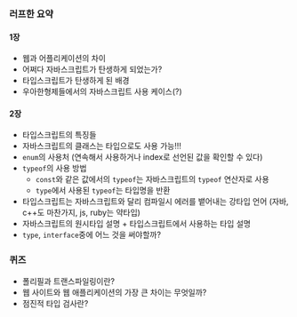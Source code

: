 
### 러프한 요약

#### 1장

- 웹과 어플리케이션의 차이
- 어쩌다 자바스크립트가 탄생하게 되었는가?
- 타입스크립트가 탄생하게 된 배경
- 우아한형제들에서의 자바스크립트 사용 케이스(?)

#### 2장

- 타입스크립트의 특징들
- 자바스크립트의 클래스는 타입으로도 사용 가능!!!
- `enum`의 사용처 (연속해서 사용하거나 index로 선언된 값을 확인할 수 있다)
- `typeof`의 사용 방법
    - `const`와 같은 값에서의 `typeof`는 자바스크립트의 `typeof` 연산자로 사용
    - `type`에서 사용된 `typeof`는 타입명을 반환
- 타입스크립트는 자바스크립트와 달리 컴파일시 에러를 뱉어내는 강타입 언어 (자바, c++도 마찬가지, js, ruby는 약타입)
- 자바스크립트의 원시타입 설명 + 타입스크립트에서 사용하는 타입 설명
- `type`, `interface`중에 어느 것을 써야할까?

### 퀴즈

- 폴리필과 트랜스파일링이란?
- 웹 사이트와 웹 애플리케이션의 가장 큰 차이는 무엇일까?
- 점진적 타입 검사란?
